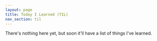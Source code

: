```yaml
---
layout: page
title: Today I Learned (TIL)
nav_section: til
---
```

There's nothing here yet, but soon it'll have a list of things I've learned.
